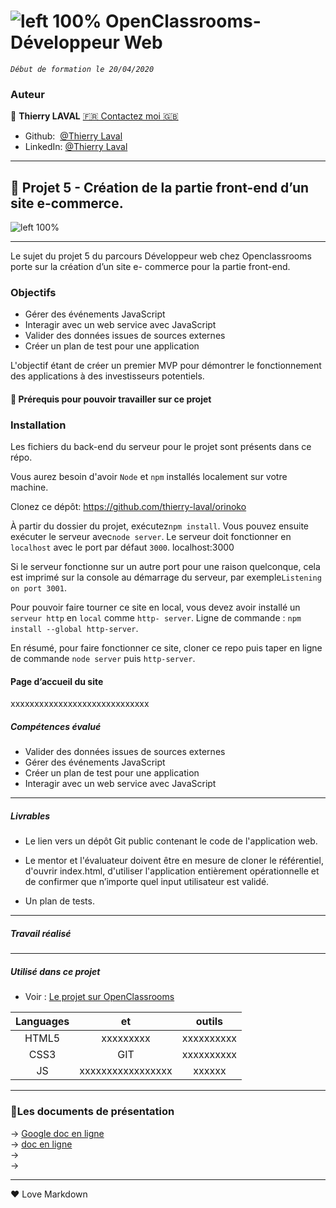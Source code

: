 # ![left 100%](https://github.com/thierry-laval/archives/blob/master/images/Logo_OpenClassrooms.png?raw=true) OpenClassrooms-Développeur Web

_`Début de formation le 20/04/2020`_

### Auteur

👤 **Thierry LAVAL** [🇫🇷 Contactez moi 🇬🇧](<thierrylaval@gmx.com>)

* Github:  [@Thierry Laval](https://github.com/thierry-laval)
* LinkedIn: [@Thierry Laval](https://www.linkedin.com/in/thierry-laval)

***
## 📎 Projet 5 - Création de la partie front-end d’un site e-commerce.
![left 100%](./img/la-chouette-agence.png)
***

Le sujet du projet 5 du parcours Développeur web chez Openclassrooms porte sur la création d’un site e- commerce pour la partie front-end.

### Objectifs

* Gérer des événements JavaScript
* Interagir avec un web service avec JavaScript
* Valider des données issues de sources externes
* Créer un plan de test pour une application

L'objectif étant de créer un premier MVP pour démontrer le fonctionnement des applications à des investisseurs potentiels.

#### 🔨 Prérequis pour pouvoir travailler sur ce projet

### Installation ###

Les fichiers du back-end du serveur pour le projet sont présents dans ce répo.

Vous aurez besoin d'avoir `Node` et `npm` installés localement sur votre machine.

Clonez ce dépôt: https://github.com/thierry-laval/orinoko

À partir du dossier du projet, exécutez`npm install`.
Vous pouvez ensuite exécuter le serveur avec`node server`.
Le serveur doit fonctionner en `localhost` avec le port par défaut `3000`.
localhost:3000

Si le serveur fonctionne sur un autre port pour une raison quelconque, cela est imprimé sur la console au démarrage du serveur, par exemple`Listening on port 3001`.


Pour pouvoir faire tourner ce site en local, vous devez avoir installé un `serveur http` en `local` comme `http- server`.
Ligne de commande : `npm install --global http-server`.

En résumé, pour faire fonctionner ce site, cloner ce repo puis taper en ligne de commande `node server` puis `http-server`.

#### Page d’accueil du site

xxxxxxxxxxxxxxxxxxxxxxxxxxxxx

##### Compétences évalué

* Valider des données issues de sources externes
* Gérer des événements JavaScript
* Créer un plan de test pour une application
* Interagir avec un web service avec JavaScript

***

##### Livrables

* Le lien vers un dépôt Git public contenant le code de l'application web.

* Le mentor et l'évaluateur doivent être en mesure de cloner le référentiel, d'ouvrir index.html, d'utiliser l'application entièrement opérationnelle et de confirmer que n’importe quel input utilisateur est validé.

* Un plan de tests.

***

##### Travail réalisé

***

##### Utilisé dans ce projet

* Voir : [Le projet sur OpenClassrooms](https://openclassrooms.com/fr/paths/185/projects/675/assignment "Cliquez pour voir le projet")


| Languages       | et                    | outils     |
| :-------------: |:-------------:        | :-----:    |
| HTML5           | xxxxxxxxx              | xxxxxxxxxx |
| CSS3            | GIT                   | xxxxxxxxxx |
| JS              | xxxxxxxxxxxxxxxxx |  xxxxxx    |

***

### 🚦Les documents de présentation

→ [Google doc en ligne](https://)\
→ [doc en ligne](https://)\
→ \
→

***
<p>&hearts; Love Markdown<p>
